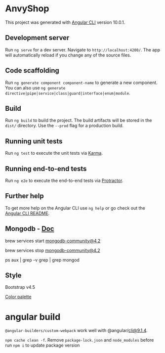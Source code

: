 # AnvyShop

This project was generated with [Angular CLI](https://github.com/angular/angular-cli) version 10.0.1.

## Development server

Run `ng serve` for a dev server. Navigate to `http://localhost:4200/`. The app will automatically reload if you change any of the source files.

## Code scaffolding

Run `ng generate component component-name` to generate a new component. You can also use `ng generate directive|pipe|service|class|guard|interface|enum|module`.

## Build

Run `ng build` to build the project. The build artifacts will be stored in the `dist/` directory. Use the `--prod` flag for a production build.

## Running unit tests

Run `ng test` to execute the unit tests via [Karma](https://karma-runner.github.io).

## Running end-to-end tests

Run `ng e2e` to execute the end-to-end tests via [Protractor](http://www.protractortest.org/).

## Further help

To get more help on the Angular CLI use `ng help` or go check out the [Angular CLI README](https://github.com/angular/angular-cli/blob/master/README.md).

## Mongodb - [Doc](https://docs.mongodb.com/manual/tutorial/install-mongodb-on-os-x/)

brew services start mongodb-community@4.2

brew services stop mongodb-community@4.2

ps aux | grep -v grep | grep mongod

## Style

Bootstrap v4.5

[Color palette](https://www.millionshade.com/color-palette-0036/)

# angular build
`@angular-builders/custom-webpack` work well with @angular/cli@9.1.4.

`npm cache clean -f`. Remove `package-lock.json` and `node_modules` before run `npm i` to update package version
